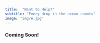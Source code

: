 ```yaml
---
title:  "Want to Help?"
subtitle: "Every drop in the ocean counts"
image: "img/e.jpg"
---
```


### Coming Soon!

